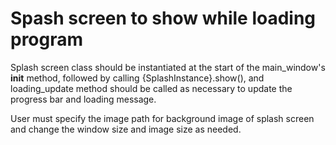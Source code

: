 # Spash screen to show while loading program

Splash screen class should be instantiated at the start of the main_window's __init__ method, followed by calling {SplashInstance}.show(), and loading_update method should be called as necessary to update the progress bar and loading message.

User must specify the image path for background image of splash screen and change the window size and image size as needed.
